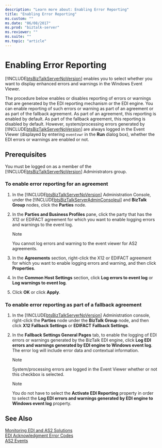 ```yaml
---
description: "Learn more about: Enabling Error Reporting"
title: "Enabling Error Reporting"
ms.custom: ""
ms.date: "06/08/2017"
ms.prod: "biztalk-server"
ms.reviewer: ""
ms.suite: ""
ms.topic: "article"
---
```

# Enabling Error Reporting
[!INCLUDE[btsBizTalkServerNoVersion](../includes/btsbiztalkservernoversion-md.md)] enables you to select whether you want to display enhanced errors and warnings in the Windows Event Viewer.  
  
 The procedure below enables or disables reporting of errors or warnings that are generated by the EDI reporting mechanism or the EDI engine. You can enable reporting of such errors or warning as part of an agreement or as part of the fallback agreement. As part of an agreement, this reporting is enabled by default. As part of the fallback agreement, this reporting is disabled by default. However, system/processing errors generated by [!INCLUDE[btsBizTalkServerNoVersion](../includes/btsbiztalkservernoversion-md.md)] are always logged in the Event Viewer (displayed by entering `eventvwr` in the **Run** dialog box), whether the EDI errors or warnings are enabled or not.  
  
## Prerequisites  
 You must be logged on as a member of the [!INCLUDE[btsBizTalkServerNoVersion](../includes/btsbiztalkservernoversion-md.md)] Administrators group.  
  
### To enable error reporting for an agreement  
  
1. In the [!INCLUDE[btsBizTalkServerNoVersion](../includes/btsbiztalkservernoversion-md.md)] Administration Console, under the [!INCLUDE[btsBizTalkServerAdminConsoleui](../includes/btsbiztalkserveradminconsoleui-md.md)] and **BizTalk Group** nodes, click the **Parties** node.  
  
2. In the **Parties and Business Profiles** pane, click the party that has the X12 or EDIFACT agreement for which you want to enable logging errors and warnings to the event log.  
  
   > [!NOTE]
   >  You cannot log errors and warning to the event viewer for AS2 agreements.  
  
3. In the **Agreements** section, right-click the X12 or EDIFACT agreement for which you want to enable logging errors and warning, and then click **Properties**.  
  
4. In the **Common Host Settings** section, click **Log errors to event log** or **Log warnings to event log**.  
  
5. Click **OK** or click **Apply**.  
  
### To enable error reporting as part of a fallback agreement  
  
1. In the [!INCLUDE[btsBizTalkServerNoVersion](../includes/btsbiztalkservernoversion-md.md)] Administration console, right-click the **Parties** node under the **BizTalk Group** node, and then click **X12 Fallback Settings** or **EDIFACT Fallback Settings**.  
  
2. In the **Fallback Settings General Pages** tab, to enable the logging of EDI errors or warnings generated by the BizTalk EDI engine, click **Log EDI errors and warnings generated by EDI engine to Windows event log**. The error log will include error data and contextual information.  
  
   > [!NOTE]
   >  System/processing errors are logged in the Event Viewer whether or not this checkbox is selected.  
  
   > [!NOTE]
   >  You do not have to select the **Activate EDI Reporting** property in order to select the **Log EDI errors and warnings generated by EDI engine to Windows event log** property.  
  
## See Also  
 [Monitoring EDI and AS2 Solutions](../core/monitoring-edi-and-as2-solutions.md)   
 [EDI Acknowledgment Error Codes](../core/edi-acknowledgment-error-codes.md)   
 [AS2 Events](../core/as2-events.md)
